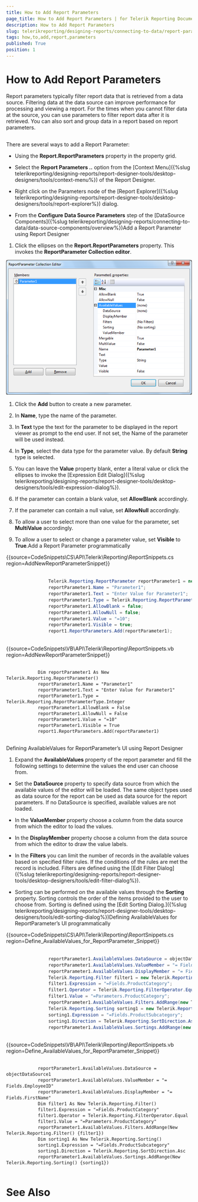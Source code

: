 ```yaml
---
title: How to Add Report Parameters
page_title: How to Add Report Parameters | for Telerik Reporting Documentation
description: How to Add Report Parameters
slug: telerikreporting/designing-reports/connecting-to-data/report-parameters/how-to-add-report-parameters
tags: how,to,add,report,parameters
published: True
position: 1
---
```


# How to Add Report Parameters



Report parameters typically filter report data that is retrieved from a data 
   source. Filtering data at the data source can improve performance for processing
   and viewing a report. For the times when you cannot filter data at the source, 
   you can use parameters to filter report data after it is retrieved. You can also
   sort and group data in a report based on report parameters.
   

## 

There are several ways to add a Report Parameter:
			

* Using the __Report.ReportParameters__   property in the property grid.

* Select the __Report Parameters ..__ option from the [Context Menu]({%slug telerikreporting/designing-reports/report-designer-tools/desktop-designers/tools/context-menu%})
of the Report Designer.

* Right click on the Parameters node of the [Report Explorer]({%slug telerikreporting/designing-reports/report-designer-tools/desktop-designers/tools/report-explorer%}) dialog.

* From the __Configure Data Source Parameters__
step of the [DataSource Components]({%slug telerikreporting/designing-reports/connecting-to-data/data-source-components/overview%})Add a Report Parameter using Report Designer

1. Click the ellipses on the __Report.ReportParameters__ 
				  property. This invokes the __ReportParameter Collection editor__.
					        
  ![](images/ReportParameterEditor.png)

1. Click the __Add__ button to create a new parameter.
				  

1. In __Name__, type the name of the parameter.

1. In __Text__ type the text for the parameter to be displayed 
				  in the report viewer as prompt to the end user. If not set, the Name of the parameter will be used instead.

1. In __Type__, select the data type for the parameter 
				  value. By default __String__ type is selected.

1. You can leave the __Value__ property
				  blank, enter a literal value or click the ellipses to invoke the 
				  [Expression Edit Dialog]({%slug telerikreporting/designing-reports/report-designer-tools/desktop-designers/tools/edit-expression-dialog%}).

1. If the parameter can contain a blank value, set __AllowBlank__ accordingly.

1. If the parameter can contain a null value, set __AllowNull__ accordingly.

1. To allow a user to select more than one value for the parameter, set __MultiValue__ accordingly.

1. To allow a user to select or change a parameter value, set __Visible__ to __True__.Add a Report Parameter programmatically

{{source=CodeSnippets\CS\API\Telerik\Reporting\ReportSnippets.cs region=AddNewReportParameterSnippet}}
````C#
	
	            Telerik.Reporting.ReportParameter reportParameter1 = new Telerik.Reporting.ReportParameter();
	            reportParameter1.Name = "Parameter1";
	            reportParameter1.Text = "Enter Value for Parameter1";
	            reportParameter1.Type = Telerik.Reporting.ReportParameterType.Integer;
	            reportParameter1.AllowBlank = false;
	            reportParameter1.AllowNull = false;
	            reportParameter1.Value = "=10";
	            reportParameter1.Visible = true;
	            report1.ReportParameters.Add(reportParameter1);
	
````



{{source=CodeSnippets\VB\API\Telerik\Reporting\ReportSnippets.vb region=AddNewReportParameterSnippet}}
````VB
	
	        Dim reportParameter1 As New Telerik.Reporting.ReportParameter()
	        reportParameter1.Name = "Parameter1"
	        reportParameter1.Text = "Enter Value for Parameter1"
	        reportParameter1.Type = Telerik.Reporting.ReportParameterType.Integer
	        reportParameter1.AllowBlank = False
	        reportParameter1.AllowNull = False
	        reportParameter1.Value = "=10"
	        reportParameter1.Visible = True
	        report1.ReportParameters.Add(reportParameter1)
	
````

Defining AvailableValues for ReportParameter’s UI using Report Designer

1. Expand the __AvailableValues__ property
			of the report parameter and fill the following settings to determine 
			the values the end user can choose from.
			


* Set the __DataSource__ property to specify data source from which the available values of the editor 
		will be loaded. The same object types used as data source for the report can be used as data source for the report parameters.
If no DataSource is specified, available values are not loaded.

* In the __ValueMember__ property choose a column from the data source from which the editor to load the values.

* In the __DisplayMember__ property choose a column from the data source from which the editor to draw the value labels.

* In the __Filters__ you can limit the number of records in the available values based on specified filter rules. If the conditions of the rules are met the record is included. Filters are defined using the [Edit Filter Dialog]({%slug telerikreporting/designing-reports/report-designer-tools/desktop-designers/tools/edit-filter-dialog%}).

* Sorting can be performed on the available values through the
			__Sorting__ property. Sorting controls the order
			of the items provided to the user to choose from. Sorting is defined 
			using the [Edit Sorting Dialog.]({%slug telerikreporting/designing-reports/report-designer-tools/desktop-designers/tools/edit-sorting-dialog%})Defining AvailableValues for ReportParameter’s UI programmatically

{{source=CodeSnippets\CS\API\Telerik\Reporting\ReportSnippets.cs region=Define_AvailableValues_for_ReportParameter_Snippet}}
````C#
	
	            reportParameter1.AvailableValues.DataSource = objectDataSource1;
	            reportParameter1.AvailableValues.ValueMember = "= Fields.EmployeeID";
	            reportParameter1.AvailableValues.DisplayMember = "= Fields.FirstName";
	            Telerik.Reporting.Filter filter1 = new Telerik.Reporting.Filter();
	            filter1.Expression = "=Fields.ProductCategory";
	            filter1.Operator = Telerik.Reporting.FilterOperator.Equal;
	            filter1.Value = "=Parameters.ProductCategory";
	            reportParameter1.AvailableValues.Filters.AddRange(new Telerik.Reporting.Filter[] { filter1 });
	            Telerik.Reporting.Sorting sorting1 = new Telerik.Reporting.Sorting();
	            sorting1.Expression = "=Fields.ProductSubcategory";
	            sorting1.Direction = Telerik.Reporting.SortDirection.Asc;
	            reportParameter1.AvailableValues.Sortings.AddRange(new Telerik.Reporting.Sorting[] { sorting1 });
	
````



{{source=CodeSnippets\VB\API\Telerik\Reporting\ReportSnippets.vb region=Define_AvailableValues_for_ReportParameter_Snippet}}
````VB
	
	        reportParameter1.AvailableValues.DataSource = objectDataSource1
	        reportParameter1.AvailableValues.ValueMember = "= Fields.EmployeeID"
	        reportParameter1.AvailableValues.DisplayMember = "= Fields.FirstName"
	        Dim filter1 As New Telerik.Reporting.Filter()
	        filter1.Expression = "=Fields.ProductCategory"
	        filter1.Operator = Telerik.Reporting.FilterOperator.Equal
	        filter1.Value = "=Parameters.ProductCategory"
	        reportParameter1.AvailableValues.Filters.AddRange(New Telerik.Reporting.Filter() {filter1})
	        Dim sorting1 As New Telerik.Reporting.Sorting()
	        sorting1.Expression = "=Fields.ProductSubcategory"
	        sorting1.Direction = Telerik.Reporting.SortDirection.Asc
	        reportParameter1.AvailableValues.Sortings.AddRange(New Telerik.Reporting.Sorting() {sorting1})
	
````



# See Also

